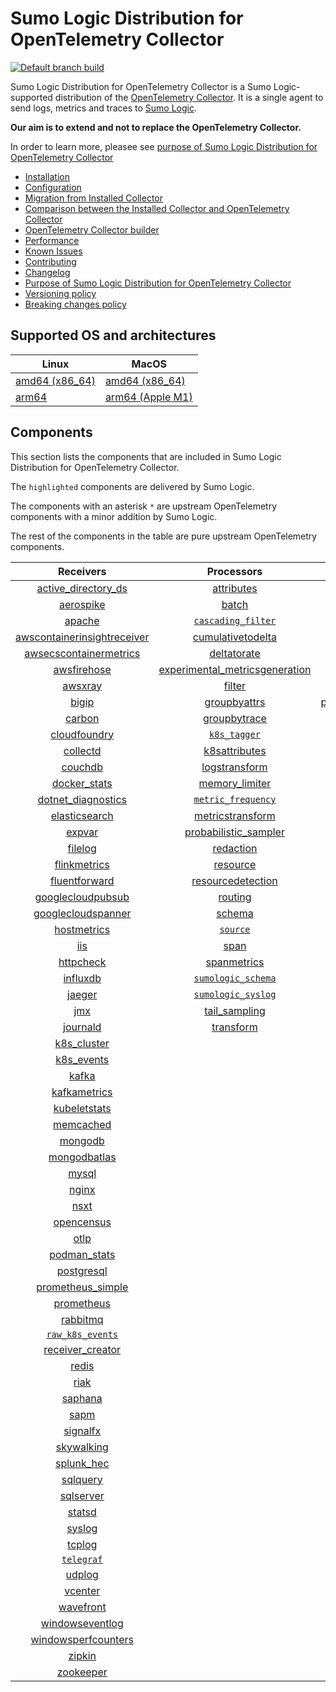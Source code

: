 # Sumo Logic Distribution for OpenTelemetry Collector

[![Default branch build](https://github.com/SumoLogic/sumologic-otel-collector/actions/workflows/dev_builds.yml/badge.svg)](https://github.com/SumoLogic/sumologic-otel-collector/actions/workflows/dev_builds.yml)

Sumo Logic Distribution for OpenTelemetry Collector is a Sumo Logic-supported distribution of the [OpenTelemetry Collector][otc_link].
It is a single agent to send logs, metrics and traces to [Sumo Logic][sumologic].

**Our aim is to extend and not to replace the OpenTelemetry Collector.**

In order to learn more, pleasee see [purpose of Sumo Logic Distribution for OpenTelemetry Collector](./docs/upstream-relation.md#purpose-of-sumo-logic-distribution-for-opentelemetry-collector)

[otc_link]: https://github.com/open-telemetry/opentelemetry-collector
[sumologic]: https://www.sumologic.com

- [Installation](docs/installation.md)
- [Configuration](docs/configuration.md)
- [Migration from Installed Collector](docs/migration.md)
- [Comparison between the Installed Collector and OpenTelemetry Collector](docs/comparison.md)
- [OpenTelemetry Collector builder](./otelcolbuilder/README.md)
- [Performance](docs/performance.md)
- [Known Issues](docs/known-issues.md)
- [Contributing](./CONTRIBUTING.md)
- [Changelog](./CHANGELOG.md)
- [Purpose of Sumo Logic Distribution for OpenTelemetry Collector](./docs/upstream-relation.md#purpose-of-sumo-logic-distribution-for-opentelemetry-collector)
- [Versioning policy](./docs/upstream-relation.md#versioning-policy)
- [Breaking changes policy](./docs/upstream-relation.md#breaking-changes-policy)

## Supported OS and architectures

| Linux                         | MacOS                         |
|-------------------------------|-------------------------------|
| [amd64 (x86_64)][linux_amd64] | [amd64 (x86_64)][mac_amd64]   |
| [arm64][linux_arm64]          | [arm64 (Apple M1)][mac_arm64] |

[linux_amd64]: ./docs/installation.md#linux-on-amd64-x86-64
[linux_arm64]: ./docs/installation.md#linux-on-arm64
[mac_amd64]: ./docs/installation.md#macos-on-amd64-x86-64
[mac_arm64]: ./docs/installation.md#macos-on-arm64-apple-m1-x86-64

## Components

This section lists the components that are included in Sumo Logic Distribution for OpenTelemetry Collector.

The `highlighted` components are delivered by Sumo Logic.

The components with an asterisk `*` are upstream OpenTelemetry components with a minor addition by Sumo Logic.

The rest of the components in the table are pure upstream OpenTelemetry components.

|                         Receivers                          |                          Processors                          |                Exporters                 |                    Extensions                    |
|:----------------------------------------------------------:|:------------------------------------------------------------:|:----------------------------------------:|:------------------------------------------------:|
|      [active_directory_ds][activedirectorydsreceiver]      |              [attributes][attributesprocessor]               |         [carbon][carbonexporter]         |         [asapclient][asapauthextension]          |
|               [aerospike][aerospikereceiver]               |                   [batch][batchprocessor]                    |           [file][fileexporter]           |               [awsproxy][awsproxy]               |
|                  [apache][apachereceiver]                  |        [`cascading_filter`][cascadingfilterprocessor]        |          [kafka][kafkaexporter]          |         [basicauth][basicauthextension]          |
| [awscontainerinsightreceiver][awscontainerinsightreceiver] |       [cumulativetodelta][cumulativetodeltaprocessor]        |  [loadbalancing][loadbalancingexporter]  |   [bearertokenauth][bearertokenauthextension]    |
|  [awsecscontainermetrics][awsecscontainermetricsreceiver]  |             [deltatorate][deltatorateprocessor]              |        [logging][loggingexporter]        |             [db_storage][dbstorage]              |
|             [awsfirehose][awsfirehosereceiver]             | [experimental_metricsgeneration][metricsgenerationprocessor] |           [otlp][otlpexporter]           |        [docker_observer][dockerobserver]         |
|                 [awsxray][awsxrayreceiver]                 |                  [filter][filterprocessor]                   |       [otlphttp][otlphttpexporter]       |           [ecs_observer][ecsobserver]            |
|                   [bigip][bigipreceiver]                   |            [groupbyattrs][groupbyattrsprocessor]             | [prometheusexporter][prometheusexporter] |       [ecs_task_observer][ecstaskobserver]       |
|                  [carbon][carbonreceiver]                  |            [groupbytrace][groupbytraceprocessor]             |     [`sumologic`][sumologicexporter]     |           [file_storage][filestorage]            |
|            [cloudfoundry][cloudfoundryreceiver]            |                 [`k8s_tagger`][k8sprocessor]                 |                                          | [headerssetterextension][headerssetterextension] |
|                [collectd][collectdreceiver]                |           [k8sattributes][k8sattributesprocessor]            |                                          |       [health_check][healthcheckextension]       |
|                 [couchdb][couchdbreceiver]                 |           [logstransform][logstransformprocessor]            |                                          |          [host_observer][hostobserver]           |
|            [docker_stats][dockerstatsreceiver]             |           [memory_limiter][memorylimiterprocessor]           |                                          |         [http_forwarder][httpforwarder]          |
|      [dotnet_diagnostics][dotnetdiagnosticsreceiver]       |        [`metric_frequency`][metricfrequencyprocessor]        |                                          |   [jaegerremotesampling][jaegerremotesampling]   |
|           [elasticsearch][elasticsearchreceiver]           |        [metricstransform][metricstransformprocessor]         |                                          |           [k8s_observer][k8sobserver]            |
|                  [expvar][expvarreceiver]                  |    [probabilistic_sampler][probabilisticsamplerprocessor]    |                                          |        [memory_ballast][ballastextension]        |
|                 [filelog][filelogreceiver]                 |               [redaction][redactionprocessor]                |                                          |    [oauth2client][oauth2clientauthextension]     |
|            [flinkmetrics][flinkmetricsreceiver]            |                [resource][resourceprocessor]                 |                                          |            [oidc][oidcauthextension]             |
|           [fluentforward][fluentforwardreceiver]           |       [resourcedetection][resourcedetectionprocessor]        |                                          |             [pprof][pprofextension]              |
|       [googlecloudpubsub][googlecloudpubsubreceiver]       |                 [routing][routingprocessor]                  |                                          |         [sigv4auth][sigv4authextension]          |
|      [googlecloudspanner][googlecloudspannerreceiver]      |                  [schema][schemaprocessor]                   |                                          |        [`sumologic`][sumologicextension]         |
|             [hostmetrics][hostmetricsreceiver]             |                 [`source`][sourceprocessor]                  |                                          |            [zpages][zpagesextension]             |
|                     [iis][iisreceiver]                     |                    [span][spanprocessor]                     |                                          |                                                  |
|               [httpcheck][httpcheckreceiver]               |             [spanmetrics][spanmetricsprocessor]              |                                          |                                                  |
|                [influxdb][influxdbreceiver]                |        [`sumologic_schema`][sumologicschemaprocessor]        |                                          |                                                  |
|                  [jaeger][jaegerreceiver]                  |        [`sumologic_syslog`][sumologicsyslogprocessor]        |                                          |                                                  |
|                     [jmx][jmxreceiver]                     |            [tail_sampling][tailsamplingprocessor]            |                                          |                                                  |
|                [journald][journaldreceiver]                |               [transform][transformprocessor]                |                                          |                                                  |
|             [k8s_cluster][k8sclusterreceiver]              |                                                              |                                          |                                                  |
|              [k8s_events][k8seventsreceiver]               |                                                              |                                          |                                                  |
|                   [kafka][kafkareceiver]                   |                                                              |                                          |                                                  |
|            [kafkametrics][kafkametricsreceiver]            |                                                              |                                          |                                                  |
|            [kubeletstats][kubeletstatsreceiver]            |                                                              |                                          |                                                  |
|               [memcached][memcachedreceiver]               |                                                              |                                          |                                                  |
|                 [mongodb][mongodbreceiver]                 |                                                              |                                          |                                                  |
|            [mongodbatlas][mongodbatlasreceiver]            |                                                              |                                          |                                                  |
|                   [mysql][mysqlreceiver]                   |                                                              |                                          |                                                  |
|                   [nginx][nginxreceiver]                   |                                                              |                                          |                                                  |
|                    [nsxt][nsxtreceiver]                    |                                                              |                                          |                                                  |
|              [opencensus][opencensusreceiver]              |                                                              |                                          |                                                  |
|                    [otlp][otlpreceiver]                    |                                                              |                                          |                                                  |
|               [podman_stats][podmanreceiver]               |                                                              |                                          |                                                  |
|              [postgresql][postgresqlreceiver]              |                                                              |                                          |                                                  |
|       [prometheus_simple][simpleprometheusreceiver]        |                                                              |                                          |                                                  |
|              [prometheus][prometheusreceiver]              |                                                              |                                          |                                                  |
|                [rabbitmq][rabbitmqreceiver]                |                                                              |                                          |                                                  |
|          [`raw_k8s_events`][rawk8seventsreceiver]          |                                                              |                                          |                                                  |
|            [receiver_creator][receivercreator]             |                                                              |                                          |                                                  |
|                   [redis][redisreceiver]                   |                                                              |                                          |                                                  |
|                    [riak][riakreceiver]                    |                                                              |                                          |                                                  |
|                 [saphana][saphanareceiver]                 |                                                              |                                          |                                                  |
|                    [sapm][sapmreceiver]                    |                                                              |                                          |                                                  |
|                [signalfx][signalfxreceiver]                |                                                              |                                          |                                                  |
|              [skywalking][skywalkingreceiver]              |                                                              |                                          |                                                  |
|              [splunk_hec][splunkhecreceiver]               |                                                              |                                          |                                                  |
|                [sqlquery][sqlqueryreceiver]                |                                                              |                                          |                                                  |
|               [sqlserver][sqlserverreceiver]               |                                                              |                                          |                                                  |
|                  [statsd][statsdreceiver]                  |                                                              |                                          |                                                  |
|                  [syslog][syslogreceiver]                  |                                                              |                                          |                                                  |
|                  [tcplog][tcplogreceiver]                  |                                                              |                                          |                                                  |
|               [`telegraf`][telegrafreceiver]               |                                                              |                                          |                                                  |
|                  [udplog][udplogreceiver]                  |                                                              |                                          |                                                  |
|                 [vcenter][vcenterreceiver]                 |                                                              |                                          |                                                  |
|               [wavefront][wavefrontreceiver]               |                                                              |                                          |                                                  |
|         [windowseventlog][windowseventlogreceiver]         |                                                              |                                          |                                                  |
|     [windowsperfcounters][windowsperfcountersreceiver]     |                                                              |                                          |                                                  |
|                  [zipkin][zipkinreceiver]                  |                                                              |                                          |                                                  |
|               [zookeeper][zookeeperreceiver]               |                                                              |                                          |                                                  |

[activedirectorydsreceiver]: https://github.com/open-telemetry/opentelemetry-collector-contrib/tree/v0.68.0/receiver/activedirectorydsreceiver
[aerospikereceiver]: https://github.com/open-telemetry/opentelemetry-collector-contrib/tree/v0.68.0/receiver/aerospikereceiver
[apachereceiver]: https://github.com/open-telemetry/opentelemetry-collector-contrib/tree/v0.68.0/receiver/apachereceiver
[awscontainerinsightreceiver]: https://github.com/open-telemetry/opentelemetry-collector-contrib/tree/v0.68.0/receiver/awscontainerinsightreceiver
[awsecscontainermetricsreceiver]: https://github.com/open-telemetry/opentelemetry-collector-contrib/tree/v0.68.0/receiver/awsecscontainermetricsreceiver
[awsfirehosereceiver]: https://github.com/open-telemetry/opentelemetry-collector-contrib/tree/v0.68.0/receiver/awsfirehosereceiver
[awsxrayreceiver]: https://github.com/open-telemetry/opentelemetry-collector-contrib/tree/v0.68.0/receiver/awsxrayreceiver
[bigipreceiver]: https://github.com/open-telemetry/opentelemetry-collector-contrib/tree/v0.68.0/receiver/bigipreceiver
[carbonreceiver]: https://github.com/open-telemetry/opentelemetry-collector-contrib/tree/v0.68.0/receiver/carbonreceiver
[cloudfoundryreceiver]: https://github.com/open-telemetry/opentelemetry-collector-contrib/tree/v0.68.0/receiver/cloudfoundryreceiver
[collectdreceiver]: https://github.com/open-telemetry/opentelemetry-collector-contrib/tree/v0.68.0/receiver/collectdreceiver
[couchdbreceiver]: https://github.com/open-telemetry/opentelemetry-collector-contrib/tree/v0.68.0/receiver/couchdbreceiver
[dockerstatsreceiver]: https://github.com/open-telemetry/opentelemetry-collector-contrib/tree/v0.68.0/receiver/dockerstatsreceiver
[dotnetdiagnosticsreceiver]: https://github.com/open-telemetry/opentelemetry-collector-contrib/tree/v0.68.0/receiver/dotnetdiagnosticsreceiver
[elasticsearchreceiver]: https://github.com/open-telemetry/opentelemetry-collector-contrib/tree/v0.68.0/receiver/elasticsearchreceiver
[expvarreceiver]: https://github.com/open-telemetry/opentelemetry-collector-contrib/tree/v0.68.0/receiver/expvarreceiver
[filelogreceiver]: https://github.com/open-telemetry/opentelemetry-collector-contrib/tree/v0.68.0/receiver/filelogreceiver
[flinkmetricsreceiver]: https://github.com/open-telemetry/opentelemetry-collector-contrib/tree/v0.68.0/receiver/flinkmetricsreceiver
[fluentforwardreceiver]: https://github.com/open-telemetry/opentelemetry-collector-contrib/tree/v0.68.0/receiver/fluentforwardreceiver
[googlecloudpubsubreceiver]: https://github.com/open-telemetry/opentelemetry-collector-contrib/tree/v0.68.0/receiver/googlecloudpubsubreceiver
[googlecloudspannerreceiver]: https://github.com/open-telemetry/opentelemetry-collector-contrib/tree/v0.68.0/receiver/googlecloudspannerreceiver
[hostmetricsreceiver]: https://github.com/open-telemetry/opentelemetry-collector-contrib/tree/v0.68.0/receiver/hostmetricsreceiver
[httpcheckreceiver]: https://github.com/open-telemetry/opentelemetry-collector-contrib/tree/v0.68.0/receiver/httpcheckreceiver
[iisreceiver]: https://github.com/open-telemetry/opentelemetry-collector-contrib/tree/v0.68.0/receiver/iisreceiver
[influxdbreceiver]: https://github.com/open-telemetry/opentelemetry-collector-contrib/tree/v0.68.0/receiver/influxdbreceiver
[jaegerreceiver]: https://github.com/open-telemetry/opentelemetry-collector-contrib/tree/v0.68.0/receiver/jaegerreceiver
[jmxreceiver]: https://github.com/open-telemetry/opentelemetry-collector-contrib/tree/v0.68.0/receiver/jmxreceiver
[journaldreceiver]: https://github.com/open-telemetry/opentelemetry-collector-contrib/tree/v0.68.0/receiver/journaldreceiver
[k8sclusterreceiver]: https://github.com/open-telemetry/opentelemetry-collector-contrib/tree/v0.68.0/receiver/k8sclusterreceiver
[k8seventsreceiver]: https://github.com/open-telemetry/opentelemetry-collector-contrib/tree/v0.68.0/receiver/k8seventsreceiver
[kafkareceiver]: https://github.com/open-telemetry/opentelemetry-collector-contrib/tree/v0.68.0/receiver/kafkareceiver
[kafkametricsreceiver]: https://github.com/open-telemetry/opentelemetry-collector-contrib/tree/v0.68.0/receiver/kafkametricsreceiver
[kubeletstatsreceiver]: https://github.com/open-telemetry/opentelemetry-collector-contrib/tree/v0.68.0/receiver/kubeletstatsreceiver
[memcachedreceiver]: https://github.com/open-telemetry/opentelemetry-collector-contrib/tree/v0.68.0/receiver/memcachedreceiver
[mongodbreceiver]: https://github.com/open-telemetry/opentelemetry-collector-contrib/tree/v0.68.0/receiver/mongodbreceiver
[mongodbatlasreceiver]: https://github.com/open-telemetry/opentelemetry-collector-contrib/tree/v0.68.0/receiver/mongodbatlasreceiver
[mysqlreceiver]: https://github.com/open-telemetry/opentelemetry-collector-contrib/tree/v0.68.0/receiver/mysqlreceiver
[nginxreceiver]: https://github.com/open-telemetry/opentelemetry-collector-contrib/tree/v0.68.0/receiver/nginxreceiver
[nsxtreceiver]: https://github.com/open-telemetry/opentelemetry-collector-contrib/tree/v0.68.0/receiver/nsxtreceiver
[opencensusreceiver]: https://github.com/open-telemetry/opentelemetry-collector-contrib/tree/v0.68.0/receiver/opencensusreceiver
[otlpreceiver]: https://github.com/open-telemetry/opentelemetry-collector/tree/v0.68.0/receiver/otlpreceiver
[podmanreceiver]: https://github.com/open-telemetry/opentelemetry-collector-contrib/tree/v0.68.0/receiver/podmanreceiver
[postgresqlreceiver]: https://github.com/open-telemetry/opentelemetry-collector-contrib/tree/v0.68.0/receiver/postgresqlreceiver
[simpleprometheusreceiver]: https://github.com/open-telemetry/opentelemetry-collector-contrib/tree/v0.68.0/receiver/simpleprometheusreceiver
[prometheusreceiver]: https://github.com/open-telemetry/opentelemetry-collector-contrib/tree/v0.68.0/receiver/prometheusreceiver
[rabbitmqreceiver]: https://github.com/open-telemetry/opentelemetry-collector-contrib/tree/v0.68.0/receiver/rabbitmqreceiver
[rawk8seventsreceiver]: ./pkg/receiver/rawk8seventsreceiver
[receivercreator]: https://github.com/open-telemetry/opentelemetry-collector-contrib/tree/v0.68.0/receiver/receivercreator
[redisreceiver]: https://github.com/open-telemetry/opentelemetry-collector-contrib/tree/v0.68.0/receiver/redisreceiver
[riakreceiver]: https://github.com/open-telemetry/opentelemetry-collector-contrib/tree/v0.68.0/receiver/riakreceiver
[saphanareceiver]: https://github.com/open-telemetry/opentelemetry-collector-contrib/tree/v0.68.0/receiver/saphanareceiver
[sapmreceiver]: https://github.com/open-telemetry/opentelemetry-collector-contrib/tree/v0.68.0/receiver/sapmreceiver
[signalfxreceiver]: https://github.com/open-telemetry/opentelemetry-collector-contrib/tree/v0.68.0/receiver/signalfxreceiver
[skywalkingreceiver]: https://github.com/open-telemetry/opentelemetry-collector-contrib/tree/v0.68.0/receiver/skywalkingreceiver
[splunkhecreceiver]: https://github.com/open-telemetry/opentelemetry-collector-contrib/tree/v0.68.0/receiver/splunkhecreceiver
[sqlqueryreceiver]: https://github.com/open-telemetry/opentelemetry-collector-contrib/tree/v0.68.0/receiver/sqlqueryreceiver
[sqlserverreceiver]: https://github.com/open-telemetry/opentelemetry-collector-contrib/tree/v0.68.0/receiver/sqlserverreceiver
[statsdreceiver]: https://github.com/open-telemetry/opentelemetry-collector-contrib/tree/v0.68.0/receiver/statsdreceiver
[syslogreceiver]: https://github.com/open-telemetry/opentelemetry-collector-contrib/tree/v0.68.0/receiver/syslogreceiver
[tcplogreceiver]: https://github.com/open-telemetry/opentelemetry-collector-contrib/tree/v0.68.0/receiver/tcplogreceiver
[telegrafreceiver]: ./pkg/receiver/telegrafreceiver
[udplogreceiver]: https://github.com/open-telemetry/opentelemetry-collector-contrib/tree/v0.68.0/receiver/udplogreceiver
[vcenterreceiver]: https://github.com/open-telemetry/opentelemetry-collector-contrib/tree/v0.68.0/receiver/vcenterreceiver
[wavefrontreceiver]: https://github.com/open-telemetry/opentelemetry-collector-contrib/tree/v0.68.0/receiver/wavefrontreceiver
[windowseventlogreceiver]: https://github.com/open-telemetry/opentelemetry-collector-contrib/tree/v0.68.0/receiver/windowseventlogreceiver
[windowsperfcountersreceiver]: https://github.com/open-telemetry/opentelemetry-collector-contrib/tree/v0.68.0/receiver/windowsperfcountersreceiver
[zipkinreceiver]: https://github.com/open-telemetry/opentelemetry-collector-contrib/tree/v0.68.0/receiver/zipkinreceiver
[zookeeperreceiver]: https://github.com/open-telemetry/opentelemetry-collector-contrib/tree/v0.68.0/receiver/zookeeperreceiver

[attributesprocessor]: https://github.com/open-telemetry/opentelemetry-collector-contrib/tree/v0.68.0/processor/attributesprocessor
[batchprocessor]: https://github.com/open-telemetry/opentelemetry-collector/tree/v0.68.0/processor/batchprocessor
[cascadingfilterprocessor]: ./pkg/processor/cascadingfilterprocessor
[cumulativetodeltaprocessor]: https://github.com/open-telemetry/opentelemetry-collector-contrib/tree/v0.68.0/processor/cumulativetodeltaprocessor
[deltatorateprocessor]: https://github.com/open-telemetry/opentelemetry-collector-contrib/tree/v0.68.0/processor/deltatorateprocessor
[metricsgenerationprocessor]: https://github.com/open-telemetry/opentelemetry-collector-contrib/tree/v0.68.0/processor/metricsgenerationprocessor

[filterprocessor]: https://github.com/open-telemetry/opentelemetry-collector-contrib/tree/v0.68.0/processor/filterprocessor
[groupbyattrsprocessor]: https://github.com/open-telemetry/opentelemetry-collector-contrib/tree/v0.68.0/processor/groupbyattrsprocessor
[groupbytraceprocessor]: https://github.com/open-telemetry/opentelemetry-collector-contrib/tree/v0.68.0/processor/groupbytraceprocessor
[k8sprocessor]: ./pkg/processor/k8sprocessor
[k8sattributesprocessor]: https://github.com/open-telemetry/opentelemetry-collector-contrib/tree/v0.68.0/processor/k8sattributesprocessor
[logstransformprocessor]: https://github.com/open-telemetry/opentelemetry-collector-contrib/tree/v0.68.0/processor/logstransformprocessor
[memorylimiterprocessor]: https://github.com/open-telemetry/opentelemetry-collector/tree/v0.68.0/processor/memorylimiterprocessor
[metricfrequencyprocessor]: ./pkg/processor/metricfrequencyprocessor
[metricstransformprocessor]: https://github.com/open-telemetry/opentelemetry-collector-contrib/tree/v0.68.0/processor/metricstransformprocessor
[probabilisticsamplerprocessor]: https://github.com/open-telemetry/opentelemetry-collector-contrib/tree/v0.68.0/processor/probabilisticsamplerprocessor
[redactionprocessor]: https://github.com/open-telemetry/opentelemetry-collector-contrib/tree/v0.68.0/processor/redactionprocessor
[resourceprocessor]: https://github.com/open-telemetry/opentelemetry-collector-contrib/tree/v0.68.0/processor/resourceprocessor
[resourcedetectionprocessor]: https://github.com/open-telemetry/opentelemetry-collector-contrib/tree/v0.68.0/processor/resourcedetectionprocessor
[routingprocessor]: https://github.com/open-telemetry/opentelemetry-collector-contrib/tree/v0.68.0/processor/routingprocessor
[schemaprocessor]: https://github.com/open-telemetry/opentelemetry-collector-contrib/tree/v0.68.0/processor/schemaprocessor
[sourceprocessor]: ./pkg/processor/sourceprocessor
[spanprocessor]: https://github.com/open-telemetry/opentelemetry-collector-contrib/tree/v0.68.0/processor/spanprocessor
[spanmetricsprocessor]: https://github.com/open-telemetry/opentelemetry-collector-contrib/tree/v0.68.0/processor/spanmetricsprocessor
[sumologicschemaprocessor]: ./pkg/processor/sumologicschemaprocessor
[sumologicsyslogprocessor]: ./pkg/processor/sumologicsyslogprocessor
[tailsamplingprocessor]: https://github.com/open-telemetry/opentelemetry-collector-contrib/tree/v0.68.0/processor/tailsamplingprocessor
[transformprocessor]: https://github.com/open-telemetry/opentelemetry-collector-contrib/tree/v0.68.0/processor/transformprocessor

[carbonexporter]: https://github.com/open-telemetry/opentelemetry-collector-contrib/tree/v0.68.0/exporter/carbonexporter
[fileexporter]: https://github.com/open-telemetry/opentelemetry-collector-contrib/tree/v0.68.0/exporter/fileexporter
[kafkaexporter]: https://github.com/open-telemetry/opentelemetry-collector-contrib/tree/v0.68.0/exporter/kafkaexporter
[loadbalancingexporter]: https://github.com/open-telemetry/opentelemetry-collector-contrib/tree/v0.68.0/exporter/loadbalancingexporter
[loggingexporter]: https://github.com/open-telemetry/opentelemetry-collector/tree/v0.68.0/exporter/loggingexporter
[otlpexporter]: https://github.com/open-telemetry/opentelemetry-collector/tree/v0.68.0/exporter/otlpexporter
[otlphttpexporter]: https://github.com/open-telemetry/opentelemetry-collector/tree/v0.68.0/exporter/otlphttpexporter
[prometheusexporter]: https://github.com/open-telemetry/opentelemetry-collector-contrib/tree/v0.68.0/exporter/prometheusexporter
[sumologicexporter]: ./pkg/exporter/sumologicexporter

[asapauthextension]: https://github.com/open-telemetry/opentelemetry-collector-contrib/tree/v0.68.0/extension/asapauthextension
[awsproxy]: https://github.com/open-telemetry/opentelemetry-collector-contrib/tree/v0.68.0/extension/awsproxy
[basicauthextension]: https://github.com/open-telemetry/opentelemetry-collector-contrib/tree/v0.68.0/extension/basicauthextension
[bearertokenauthextension]: https://github.com/open-telemetry/opentelemetry-collector-contrib/tree/v0.68.0/extension/bearertokenauthextension
[dbstorage]: https://github.com/open-telemetry/opentelemetry-collector-contrib/tree/v0.68.0/extension/storage/dbstorage
[dockerobserver]: https://github.com/open-telemetry/opentelemetry-collector-contrib/tree/v0.68.0/extension/observer/dockerobserver
[ecsobserver]: https://github.com/open-telemetry/opentelemetry-collector-contrib/tree/v0.68.0/extension/observer/ecsobserver
[ecstaskobserver]: https://github.com/open-telemetry/opentelemetry-collector-contrib/tree/v0.68.0/extension/observer/ecstaskobserver
[filestorage]: https://github.com/open-telemetry/opentelemetry-collector-contrib/tree/v0.68.0/extension/storage/filestorage
[headerssetterextension]: https://github.com/open-telemetry/opentelemetry-collector-contrib/tree/v0.68.0/extension/headerssetterextension
[healthcheckextension]: https://github.com/open-telemetry/opentelemetry-collector-contrib/tree/v0.68.0/extension/healthcheckextension
[hostobserver]: https://github.com/open-telemetry/opentelemetry-collector-contrib/tree/v0.68.0/extension/observer/hostobserver
[httpforwarder]: https://github.com/open-telemetry/opentelemetry-collector-contrib/tree/v0.68.0/extension/httpforwarder
[jaegerremotesampling]: https://github.com/open-telemetry/opentelemetry-collector-contrib/tree/v0.68.0/extension/jaegerremotesampling
[k8sobserver]: https://github.com/open-telemetry/opentelemetry-collector-contrib/tree/v0.68.0/extension/observer/k8sobserver
[ballastextension]: https://github.com/open-telemetry/opentelemetry-collector/tree/v0.68.0/extension/ballastextension
[oauth2clientauthextension]: https://github.com/open-telemetry/opentelemetry-collector-contrib/tree/v0.68.0/extension/oauth2clientauthextension
[oidcauthextension]: https://github.com/open-telemetry/opentelemetry-collector-contrib/tree/v0.68.0/extension/oidcauthextension
[pprofextension]: https://github.com/open-telemetry/opentelemetry-collector-contrib/tree/v0.68.0/extension/pprofextension
[sigv4authextension]: https://github.com/open-telemetry/opentelemetry-collector-contrib/tree/v0.68.0/extension/sigv4authextension
[sumologicextension]: ./pkg/extension/sumologicextension
[zpagesextension]: https://github.com/open-telemetry/opentelemetry-collector/tree/v0.68.0/extension/zpagesextension
